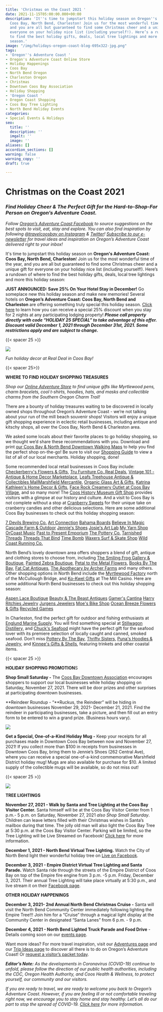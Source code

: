 ```yaml
---
title: 'Christmas on the Coast 2021 '
date: 2021-11-15T05:00:00.000+00:00
description: 'It''s time to jumpstart this holiday season on Oregon''s Adventure Coast:
  Coos Bay, North Bend, Charleston! Join us for the most wonderful time of the year,
  and you are all but guaranteed to find some Christmas cheer and a unique gift for
  everyone on your holiday nice list (including yourself!). Here’s a rundown of where
  to find the best holiday gifts, deals, local tree lightings and more this holiday
  season.'
image: "/img/holidays-oregon-coast-blog-695x322-jpg.png"
tags:
- 'Oregon''s Adventure Coast '
- Oregon's Adventure Coast Online Store
- Holiday Happenings
- Coos Bay
- North Bend Oregon
- Charleston Oregon
- Christmas
- Downtown Coos Bay Association
- Holiday Shopping
- 'Oregon Coast '
- Oregon Coast Shopping
- Coos Bay Tree Lighting
- North Bend Holiday Events
categories:
- Special Events & Holidays
seo:
  title: ''
  description: ''
  imgalt: ''
  image: ''
aliases: []
accordion_sections: []
warning: false
warning_copy: ''
draft: true

---
```

# Christmas on the Coast 2021

### _Find Holiday Cheer & The Perfect Gift for the Hard-to-Shop-For Person on Oregon’s Adventure Coast._

_Follow_ [_Oregon’s Adventure Coast Facebook_](https://www.facebook.com/OregonsAdventureCoast/) _to source suggestions on the best spots to visit, eat, stay and explore. You can also find inspiration by following_ [_@travelcoosbay on Instagram_](https://www.instagram.com/travelcoosbay/) _&_ [_Twitter_](https://twitter.com/travelcoosbay?lang=en)_!_ [_Subscribe to our e-newsletter_](http://eepurl.com/dhUxmX) _for travel ideas and inspiration on Oregon’s Adventure Coast delivered right to your inbox!_

It's time to jumpstart this holiday season on **Oregon's Adventure Coast: Coos Bay, North Bend, Charleston**! Join us for the most wonderful time of the year, and you are all but guaranteed to find some Christmas cheer and a unique gift for everyone on your holiday nice list (including yourself!). Here’s a rundown of where to find the best holiday gifts, deals, local tree lightings and more this holiday season:

**JUST ANNOUNCED: Save 25% On Your Hotel Stay in December!** Go someplace new this holiday season and make new memories! Several hotels on **Oregon’s Adventure Coast: Coos Bay, North Bend and Charleston** are offering something truly special this holiday season. [Click here](https://www.oregonsadventurecoast.com/holiday25/) to learn how you can receive a special 25% discount when you stay for 2 nights at any participating lodging property! **_Please call property directly with code “HOLIDAY 25 SPECIAL” to take advantage of this offer. Discount valid December 1, 2021 through December 31st, 2021. Some restrictions apply and are subject to change._**

{{< spacer 25 >}}

![](/img/screen-shot-2021-11-17-at-10-37-36-am.png)

_Fun holiday decor at Real Deal in Coos Bay!_

{{< spacer 25>}}

**WHERE TO FIND HOLIDAY SHOPPING TREASURES**

_Shop our_ [_Online Adventure Store_](https://www.oregonsadventurecoast.com/shop/) _to find unique gifts like Myrtlewood pens, charm bracelets, cool t-shirts, hoodies, hats, and masks and collectible charms from the Southern Oregon Charm Trail!_

There are a bounty of holiday treasures waiting to be discovered in locally owned shops throughout Oregon’s Adventure Coast - we’re not talking about your run of the mill beach souvenir shops! Visitors will enjoy a unique gift shopping experience in eclectic retail businesses, including antique and kitschy shops, all over the Coos Bay, North Bend & Charleston area.

We asked some locals about their favorite places to go holiday shopping, so we thought we’d share these recommendations with you. Download and print [our Coos Bay & North Bend Downtown Walking Maps](https://www.oregonsadventurecoast.com/img/walking-map-cbnb.pdf) to help you find the perfect shop on-the-go! Be sure to visit our [Shopping Guide](https://www.oregonsadventurecoast.com/shopping/) to view a list of all of our local merchants. Holiday shopping, done!

Some recommended local retail businesses in Coos Bay include: [Checkerberry's Flowers & Gifts](https://checkerberrys.com/), [Tru Furniture Co.](https://www.trufurnitureco.com/),[Real Deals](https://realdeals.net/coosbay/), [Vintage 101 - Antique & Home Decor Marketplace](https://www.facebook.com/atVintage101), [Leafs Treehouse Antique & Collectibles Mall](https://www.facebook.com/TreehouseMall/)[Marshfield Mercantile](https://www.facebook.com/MarshfieldBargainHouse/), [Organic Glass Art & Gifts](https://www.facebook.com/organicglassart/), [Katrina Kathleen's Home Decor & Gifts](https://traveloregon.com/things-to-do/attractions/shopping/katrina-kathleens-home-decor-gifts/), [Face Rock Creamery Outlet at Coos Bay Village](https://facerockcreamery.com/), and so many more! The [Coos History Museum Gift Shop](https://cooshistory.org/) provides visitors with a glimpse at our history and culture. And a visit to Coos Bay is not complete without a stop at [Cranberry Sweets](https://cranberrysweets.com/) for their unique take on cranberry candies and other delicious selections. Here are some additional Coos Bay businesses to check out this holiday shopping season:

[7 Devils Brewing Co.](https://www.7devilsbrewery.com/#/)
[Art Connection](https://coosartconnection.wordpress.com/)
[Bahama Boards](https://bahamaboardz.com/coos-bay-shop/)
[Believe In Magic](https://www.facebook.com/Believe-in-Magic-100149645519520)
[Cascade Farm & Outdoor](https://www.cascadefarmandoutdoor.com/)
[Jennie's Shoes](https://www.facebook.com/Jennies.shoes/)
[Josie's Art Lab](https://www.josiesartlab.com/)
[My Yarn Shop](https://www.yelp.com/biz/my-yarn-shop-coos-bay)
[OrCoast Music](https://orcoastmusic.com/)
[Past to Present Emporium](https://www.facebook.com/pasttopresentemporiumllc/)
[The Pottery Co.](https://www.facebook.com/The-Pottery-Co-161842183873942/)
[Tarnished Threads](https://www.facebook.com/TarnishedThreads/)
[Threads That Bind](https://threadsthatbindcoosbay.com/)
[Time Bomb](https://www.facebook.com/timebombclothingexchange/)
[Waxers Surf & Skate Shop](https://waxerssurfandskate.com/)
[Wild Coast Running Co.](https://www.facebook.com/wildcoastrunningco)

North Bend’s lovely downtown area offers shoppers a blend of gift, antique and clothing stores to choose from, including [The Smiling Frog Gallery & Boutique](https://www.facebook.com/TheSmilingFrog/?ref=page_internal), [Painted Zebra Boutique](https://www.facebook.com/paintedzebraboutique), [Petal to the Metal Flowers](https://www.petaltothemetalflowers.com/), [Books By The Bay](https://www.facebook.com/Books-By-The-Bay-232314893488700/), [Fat Cat Antiques](https://fat-cat-antiques.business.site/?utm_source=gmb&utm_medium=referral), [The Apothecary by Archer Farms](https://www.facebook.com/apothecarybyAF/about) and many others. Other shopping options in North Bend include the [Myrtlewood Factory](http://www.myrtlewood-hauserrvpark.com/) north of the McCullough Bridge, and [Ko-Kwel Gifts](https://www.kokwelresorts.com/coos-bay/) at The Mill Casino. Here are some additional North Bend businesses to check out this holiday shopping season:

[Aspen Lace Boutique](https://www.aspenlace.com/)
[Beauty & The Beast Antiques](https://www.facebook.com/people/Beauty-The-Beast-Antiques/100057326325886/)
[Gamer's Cantina](https://www.facebook.com/GamersCantina/)
[Harry Ritchies Jewelry](https://harryritchies.com/)
[Jurgens Jewelers](https://designmyjewelry.com/)
[Moe's Bike Shop](https://moesbikeshop.com/)
[Ocean Breeze Flowers & Gifts](https://oceanbreezeflowers.net/)
[Recycled Games](https://www.facebook.com/Recyclevideogames/)

In Charleston, find the perfect gift for outdoor and fishing enthusiasts at [Englund Marine Supply](https://www.englundmarine.com/pages/home-page.html). You will find something special at [Stillwagon Distillery,](https://stillwagondistillery.com/) and [Chuck's Seafood](https://www.chucksseafood.com/) might have the perfect gift for the seafood lover with its premiere selection of locally caught and canned, smoked seafood. Don’t miss [Pottery By The Bay](https://www.facebook.com/Pottery-By-The-Bay-335327369836510/), [Thrifty Sisters,](https://www.facebook.com/ThriftySisters2/)  [Puna's Hoodies & Jewelry](https://www.facebook.com/jewmoan/?ref=page_internal), and [Kinnee's Gifts & Shells](https://www.yelp.com/biz/kinnees-giftsn-shells-coos-bay), featuring trinkets and other coastal items.

{{< spacer 25 >}}

**HOLIDAY SHOPPING PROMOTION**S

**Shop Small Saturday -** The [Coos Bay Downtown Association](https://coosbaydowntown.org/holiday-events-in-downtown-2/) encourages shoppers to support our local businesses while holiday shopping on Saturday, November 27, 2021. There will be door prizes and other surprises at participating downtown businesses.

\**Reindeer Roundup - “**Ruckus, the Reindeer” will be hiding in downtown businesses November 29, 2021- December 21, 2021. Find the reindeer in participating businesses, take a picture, and then fill out an entry form to be entered to win a grand prize. (Business hours vary).

![](/img/mug-inside-logo.jpg)

**Get a Special, One-of-a-Kind Holiday Mug -** Keep your receipts for all purchases made in Downtown Coos Bay between now and November 27, 2021! If you collect more than $100 in receipts from businesses in Downtown Coos Bay, bring them to Jennie’s Shoes (262 Central Ave), where you can receive a special one-of-a-kind commemorative Marshfield District holiday mug! Mugs are also available for purchase for $10. A limited supply of the collectible mugs will be available, so do not miss out!

{{< spacer 25 >}}

![](/img/cbtreelighting-35-web-only.jpg)

**TREE LIGHTINGS**

**November 27, 2021 - Walk by Santa and Tree Lighting at the Coos Bay Visitor Center.** Santa himself will be at the Coos Bay Visitor Center from 1 p.m.- 5 p.m. on Saturday, November 27, 2021 _also Shop Small Saturday_. Children can leave letters filled with their Christmas wishes in Santa’s mailbox during that time. The jolly old man will also light the Coos Bay Tree at 5:30 p.m. at the Coos Bay Visitor Center. Parking will be limited, so the Tree Lighting will be Live Streamed on Facebook! [Click here](https://coosbaydowntown.org/holiday-events-in-downtown-2/) for more information.

**December 1, 2021 - North Bend Virtual Tree Lighting.** Watch the City of North Bend light their wonderful holiday tree on [Live on Facebook](https://www.facebook.com/NorthBendOregon).

**December 3, 2021 - Empire District Virtual Tree Lighting and Santa Parade.** Watch Santa ride through the streets of the Empire District of Coos Bay on top of the Empire fire engine from 3 p.m. -5 p.m. Friday, December 3, 2021. Their annual Tree Lighting will take place virtually at 5:30 p.m., and live stream it on their [Facebook page](https://www.facebook.com/Community-Coalition-of-Empire-CCE-110984147408194).

**OTHER HOLIDAY HAPPENINGS**

**December 3, 2021- 2nd Annual North Bend Christmas Cruise -** Santa will visit the North Bend Community Center immediately following lighting the Empire Tree!!! Join him for a “Cruise” through a magical light display at the Community Center in designated “Santa Lanes” from 6 p.m. - 9 p.m.

**December 4, 2021 - North Bend Lighted Truck Parade and Food Drive** - Details coming soon on our [events page](https://www.oregonsadventurecoast.com/events/).

Want more ideas? For more travel inspiration, visit our [Adventures page](https://www.oregonsadventurecoast.com/adventures) and our [Trip Ideas page](https://www.oregonsadventurecoast.com/tripideas) to discover all there is to do on Oregon’s Adventure Coast! Or [request a visitor’s packet today](https://www.oregonsadventurecoast.com/contact/#contactform).

**_Editor’s Note:_** _As the developments in Coronavirus (COVID-19) continue to unfold, please follow the direction of our public health authorities, including the CDC, Oregon Health Authority, and Coos Health & Wellness, to protect yourself, our community and our visitors._

_If you are ready to travel, we are ready to welcome you back to Oregon’s Adventure Coast. However, if you are feeling ill or not comfortable traveling right now, we encourage you to stay home and stay healthy. Let’s all do our part to stop the spread of COVID-19._ [_Click here_](https://www.oregonsadventurecoast.com/covid-19/) _for more information._